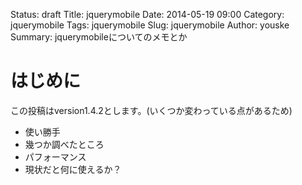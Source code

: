 Status: draft
Title: jquerymobile
Date: 2014-05-19 09:00
Category: jquerymobile
Tags: jquerymobile
Slug: jquerymobile
Author: youske
Summary: jquerymobileについてのメモとか

# はじめに


この投稿はversion1.4.2とします。(いくつか変わっている点があるため)

* 使い勝手
* 幾つか調べたところ
* パフォーマンス
* 現状だと何に使えるか？

